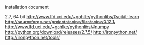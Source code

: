 installation document

2.7, 64 bit
http://www.lfd.uci.edu/~gohlke/pythonlibs/#scikit-learn
http://sourceforge.net/projects/scipy/files/scipy/0.12.1/
http://www.lfd.uci.edu/~gohlke/pythonlibs/#numpy
http://python.org/download/releases/2.7.5/
http://ironpython.net/
http://ironpython.net/tools/